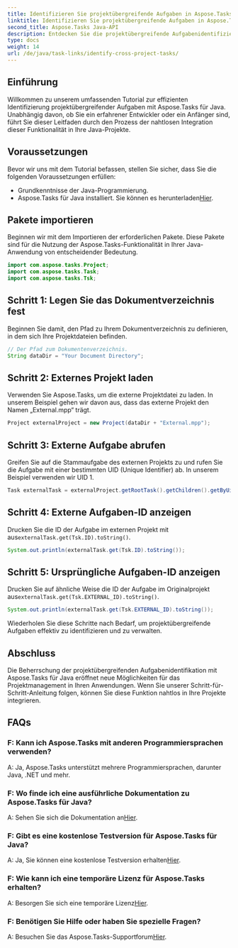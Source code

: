 ```yaml
---
title: Identifizieren Sie projektübergreifende Aufgaben in Aspose.Tasks
linktitle: Identifizieren Sie projektübergreifende Aufgaben in Aspose.Tasks
second_title: Aspose.Tasks Java-API
description: Entdecken Sie die projektübergreifende Aufgabenidentifizierung mit Aspose.Tasks für Java. Nahtlose Integration und effizientes Management. Jetzt downloaden!
type: docs
weight: 14
url: /de/java/task-links/identify-cross-project-tasks/
---
```

## Einführung
Willkommen zu unserem umfassenden Tutorial zur effizienten Identifizierung projektübergreifender Aufgaben mit Aspose.Tasks für Java. Unabhängig davon, ob Sie ein erfahrener Entwickler oder ein Anfänger sind, führt Sie dieser Leitfaden durch den Prozess der nahtlosen Integration dieser Funktionalität in Ihre Java-Projekte.
## Voraussetzungen
Bevor wir uns mit dem Tutorial befassen, stellen Sie sicher, dass Sie die folgenden Voraussetzungen erfüllen:
- Grundkenntnisse der Java-Programmierung.
-  Aspose.Tasks für Java installiert. Sie können es herunterladen[Hier](https://releases.aspose.com/tasks/java/).
## Pakete importieren
Beginnen wir mit dem Importieren der erforderlichen Pakete. Diese Pakete sind für die Nutzung der Aspose.Tasks-Funktionalität in Ihrer Java-Anwendung von entscheidender Bedeutung.
```java
import com.aspose.tasks.Project;
import com.aspose.tasks.Task;
import com.aspose.tasks.Tsk;
```
## Schritt 1: Legen Sie das Dokumentverzeichnis fest
Beginnen Sie damit, den Pfad zu Ihrem Dokumentverzeichnis zu definieren, in dem sich Ihre Projektdateien befinden.
```java
// Der Pfad zum Dokumentenverzeichnis.
String dataDir = "Your Document Directory";
```
## Schritt 2: Externes Projekt laden
Verwenden Sie Aspose.Tasks, um die externe Projektdatei zu laden. In unserem Beispiel gehen wir davon aus, dass das externe Projekt den Namen „External.mpp“ trägt.
```java
Project externalProject = new Project(dataDir + "External.mpp");
```
## Schritt 3: Externe Aufgabe abrufen
Greifen Sie auf die Stammaufgabe des externen Projekts zu und rufen Sie die Aufgabe mit einer bestimmten UID (Unique Identifier) ab. In unserem Beispiel verwenden wir UID 1.
```java
Task externalTask = externalProject.getRootTask().getChildren().getByUid(1);
```
## Schritt 4: Externe Aufgaben-ID anzeigen
 Drucken Sie die ID der Aufgabe im externen Projekt mit aus`externalTask.get(Tsk.ID).toString()`.
```java
System.out.println(externalTask.get(Tsk.ID).toString());
```
## Schritt 5: Ursprüngliche Aufgaben-ID anzeigen
 Drucken Sie auf ähnliche Weise die ID der Aufgabe im Originalprojekt aus`externalTask.get(Tsk.EXTERNAL_ID).toString()`.
```java
System.out.println(externalTask.get(Tsk.EXTERNAL_ID).toString());
```
Wiederholen Sie diese Schritte nach Bedarf, um projektübergreifende Aufgaben effektiv zu identifizieren und zu verwalten.
## Abschluss
Die Beherrschung der projektübergreifenden Aufgabenidentifikation mit Aspose.Tasks für Java eröffnet neue Möglichkeiten für das Projektmanagement in Ihren Anwendungen. Wenn Sie unserer Schritt-für-Schritt-Anleitung folgen, können Sie diese Funktion nahtlos in Ihre Projekte integrieren.
## FAQs
### F: Kann ich Aspose.Tasks mit anderen Programmiersprachen verwenden?
A: Ja, Aspose.Tasks unterstützt mehrere Programmiersprachen, darunter Java, .NET und mehr.
### F: Wo finde ich eine ausführliche Dokumentation zu Aspose.Tasks für Java?
 A: Sehen Sie sich die Dokumentation an[Hier](https://reference.aspose.com/tasks/java/).
### F: Gibt es eine kostenlose Testversion für Aspose.Tasks für Java?
 A: Ja, Sie können eine kostenlose Testversion erhalten[Hier](https://releases.aspose.com/).
### F: Wie kann ich eine temporäre Lizenz für Aspose.Tasks erhalten?
 A: Besorgen Sie sich eine temporäre Lizenz[Hier](https://purchase.aspose.com/temporary-license/).
### F: Benötigen Sie Hilfe oder haben Sie spezielle Fragen?
A: Besuchen Sie das Aspose.Tasks-Supportforum[Hier](https://forum.aspose.com/c/tasks/15).